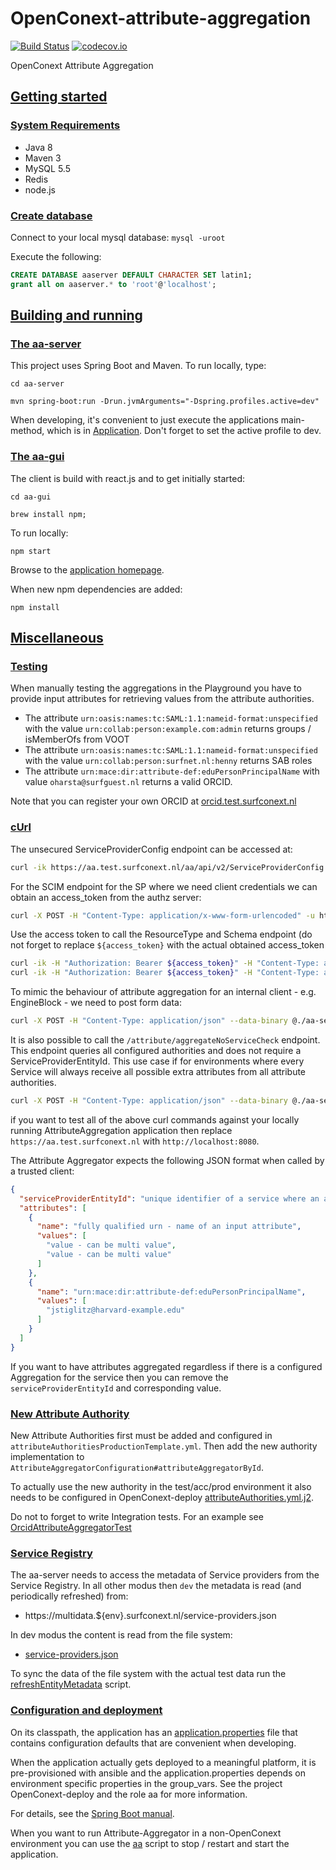 # OpenConext-attribute-aggregation

[![Build Status](https://travis-ci.org/OpenConext/OpenConext-attribute-aggregation.svg)](https://travis-ci.org/OpenConext/OpenConext-attribute-aggregation)
[![codecov.io](https://codecov.io/github/OpenConext/OpenConext-attribute-aggregation/coverage.svg)](https://codecov.io/github/OpenConext/OpenConext-attribute-aggregation)

OpenConext Attribute Aggregation

## [Getting started](#getting-started)

### [System Requirements](#system-requirements)

- Java 8
- Maven 3
- MySQL 5.5
- Redis
- node.js

### [Create database](#create-database)

Connect to your local mysql database: `mysql -uroot`

Execute the following:

```sql
CREATE DATABASE aaserver DEFAULT CHARACTER SET latin1;
grant all on aaserver.* to 'root'@'localhost';
```

## [Building and running](#building-and-running)

### [The aa-server](#aa-server)

This project uses Spring Boot and Maven. To run locally, type:

`cd aa-server`

`mvn spring-boot:run -Drun.jvmArguments="-Dspring.profiles.active=dev"`

When developing, it's convenient to just execute the applications main-method, which is in [Application](aa-server/src/main/java/aa/Application.java). Don't forget
to set the active profile to dev.

### [The aa-gui](#aa-gui)

The client is build with react.js and to get initially started:

`cd aa-gui`

`brew install npm;`

To run locally:

`npm start`

Browse to the [application homepage](http://localhost:8000/).

When new npm dependencies are added:

`npm install`

## [Miscellaneous](#miscellaneous)

### [Testing](#testing)

When manually testing the aggregations in the Playground you have to provide input attributes for retrieving values from the attribute authorities.

* The attribute `urn:oasis:names:tc:SAML:1.1:nameid-format:unspecified` with the value `urn:collab:person:example.com:admin` returns groups / isMemberOfs from VOOT
* The attribute `urn:oasis:names:tc:SAML:1.1:nameid-format:unspecified` with the value `urn:collab:person:surfnet.nl:henny` returns SAB roles
* The attribute `urn:mace:dir:attribute-def:eduPersonPrincipalName` with value `oharsta@surfguest.nl` returns a valid ORCID.

Note that you can register your own ORCID at [orcid.test.surfconext.nl](https://orcid.test.surfconext.nl)

### [cUrl](#curl)

The unsecured ServiceProviderConfig endpoint can be accessed at:

```bash
curl -ik https://aa.test.surfconext.nl/aa/api/v2/ServiceProviderConfig -H "Content-Type: application/json"
```

For the SCIM endpoint for the SP where we need client credentials we can obtain an access_token from the authz server:

```bash
curl -X POST -H "Content-Type: application/x-www-form-urlencoded" -u https@//aa.test.surfconext.nl:secret -d "grant_type=client_credentials&scope=attribute-aggregation" https://authz.test.surfconext.nl/oauth/token
```

Use the access token to call the ResourceType and Schema endpoint (do not forget to replace ``${access_token}`` with the actual obtained access_token

```bash
curl -ik -H "Authorization: Bearer ${access_token}" -H "Content-Type: application/json" https://aa.test.surfconext.nl/aa/api/v2/ResourceType
curl -ik -H "Authorization: Bearer ${access_token}" -H "Content-Type: application/json" https://aa.test.surfconext.nl/aa/api/v2/Schema
```

To mimic the behaviour of attribute aggregation for an internal client - e.g. EngineBlock - we need to post form data:

```bash
curl -X POST -H "Content-Type: application/json" --data-binary @./aa-server/src/test/resources/json/eb/request.json -u eb:secret https://aa.test.surfconext.nl/aa/api/attribute/aggregate
```

It is also possible to call the `/attribute/aggregateNoServiceCheck` endpoint. This endpoint queries all configured authorities and does not require a ServiceProviderEntityId. This use case if for
environments where every Service will always receive all possible extra attributes from all attribute authorities.

```bash
curl -X POST -H "Content-Type: application/json" --data-binary @./aa-server/src/test/resources/json/eb/requestNoServiceCheck.json -u eb:secret https://aa.test.surfconext.nl/aa/api/attribute/aggregateNoServiceCheck
```

if you want to test all of the above curl commands against your locally running AttributeAggregation application then replace `https://aa.test.surfconext.nl` with `http://localhost:8080`.

The Attribute Aggregator expects the following JSON format when called by a trusted client:

```json
{
  "serviceProviderEntityId": "unique identifier of a service where an aggregation is in place",
  "attributes": [
    {
      "name": "fully qualified urn - name of an input attribute",
      "values": [
        "value - can be multi value",
        "value - can be multi value"
      ]
    },
    {
      "name": "urn:mace:dir:attribute-def:eduPersonPrincipalName",
      "values": [
        "jstiglitz@harvard-example.edu"
      ]
    }
  ]
}
```

If you want to have attributes aggregated regardless if there is a configured Aggregation for the service then you can remove the `serviceProviderEntityId` and corresponding value.

### [New Attribute Authority](#new-attribute-authority)

New Attribute Authorities first must be added and configured in `attributeAuthoritiesProductionTemplate.yml`. Then add the new authority implementation to `AttributeAggregatorConfiguration#attributeAggregatorById`.

To actually use the new authority in the test/acc/prod environment it also needs to be configured in OpenConext-deploy [attributeAuthorities.yml.j2](https://github.com/OpenConext/OpenConext-deploy/blob/master/roles/aa/templates/attributeAuthorities.yml.j2).

Do not to forget to write Integration tests. For an example see [OrcidAttributeAggregatorTest](aa-server/src/test/java/aa/aggregators/orcid/OrcidAttributeAggregatorTest.java)

### [Service Registry](#service-registry)

The aa-server needs to access the metadata of Service providers from the Service Registry. In all other modus then `dev` the metadata is read (and periodically refreshed) from:
  
* https://multidata.${env}.surfconext.nl/service-providers.json

In dev modus the content is read from the file system:

* [service-providers.json](aa-server/src/main/resources/service-registry/service-providers.json)

To sync the data of the file system with the actual test data run the [refreshEntityMetadata](aa-server/scripts/refreshEntityMetadata.sh) script.

### [Configuration and deployment](#configuration-and-deployment)

On its classpath, the application has an [application.properties](aa-server/src/main/resources/application.properties) file that
contains configuration defaults that are convenient when developing.

When the application actually gets deployed to a meaningful platform, it is pre-provisioned with ansible and the application.properties depends on
environment specific properties in the group_vars. See the project OpenConext-deploy and the role aa for more information.

For details, see the [Spring Boot manual](http://docs.spring.io/spring-boot/docs/1.2.1.RELEASE/reference/htmlsingle/).

When you want to run Attribute-Aggregator in a non-OpenConext environment you can use the [aa](aa-server/scripts/aa) script to stop / restart and start the application.
